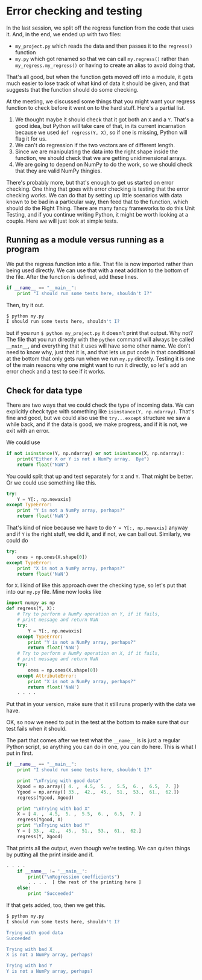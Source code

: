 # Error checking and testing

In the last session, we split off the regress function from the code
that uses it.  And, in the end, we ended up with two files:

* `my_project.py` which reads the data and then passes it to the
`regress()` function
* `my.py` which got renamed so that we can call `my.regress()` rather
  than `my_regress.my_regress()` or having to create an alias to avoid
  doing that.

That's all good, but when the function gets moved off into a module, it
gets much easier to lose track of what kind of data it should be given,
and that suggests that the function should do some checking.

At the meeting, we discussed some things that you might want your regress
function to check before it went on to the hard stuff.  Here's a partial
list.

1.  We thought maybe it should check that it got both an `X` and a `Y`.
    That's a good idea, but Python will take care of that, in its current
    incarnation because we used `def regress(Y, X)`, so if one is missing,
    Python will flag it for us.
1.  We can't do regression if the two vectors are of different length.
1.  Since we are manipulating the data into the right shape inside the
    function, we should check that we are getting unidimensional arrays.
1.  We are going to depend on NumPy to do the work, so we should check
    that they are valid NumPy thingies.

There's probably more, but that's enough to get us started on error checking.
One thing that goes with error checking is testing that the error checking
works.  We can do that by setting up little scenarios with data known to be
bad in a particular way, then feed that to the function, which should do the
Right Thing.  There are many fancy frameworks to do this Unit Testing, and
if you continue writing Python, it might be worth looking at a couple.  Here
we will just look at simple tests.

## Running as a module versus running as a program

We put the regress function into a file.  That file is now imported rather
than being used directly.  We can use that with a neat addition to the bottom
of the file.  After the function is defined, add these lines.

```python
if __name__ == "__main__":
    print "I should run some tests here, shouldn't I?"
```

Then, try it out.

```bash
$ python my.py
I should run some tests here, shouldn't I?
```

but if you run `$ python my_project.py` it doesn't print that output.  Why
not?  The file that you run directly with the `python` command will always
be called `__main__`, and everything that it uses will have some other name.
We don't need to know why, just that it is, and that lets us put code in
that conditional at the bottom that only gets run when we run `my.py` directly.
Testing it is one of the main reasons why one might want to run it directly,
so let's add an error check and a test to see if it works.

## Check for data type

There are two ways that we could check the type of incoming data.  We can
explicitly check type with something like `isinstance(Y, np.ndarray)`.
That's fine and good, but we could also use the `try...except` structure
we saw a while back, and if the data is good, we make progress, and if it
is not, we exit with an error.

We could use

```python
if not isinstance(Y, np.ndarray) or not isinstance(X, np.ndarray):
    print("Either X or Y is not a NumPy array.  Bye")
    return float("NaN")
```

You could split that up and test separately for `X` and `Y`.  That
might be better.  Or we could use something like this.

```python
try:
    Y = Y[:, np.newaxis]
except TypeError:
    print "Y is not a NumPy array, perhaps?"
    return float('NaN')
```

That's kind of nice because we have to do `Y = Y[:, np.newaxis]` anyway
and if `Y` is the right stuff, we did it, and if not, we can bail out.
Similarly, we could do

```python
try:
    ones = np.ones(X.shape[0])
except TypeError:
    print "X is not a NumPy array, perhaps?"
    return float('NaN')
```
for `X`.  I kind of like this approach over the checking type, so let's
put that into our `my.py` file.  Mine now looks like

```python
import numpy as np
def regress(Y, X):
    # Try to perform a NumPy operation on Y, if it fails,
    # print message and return NaN
    try:
        Y = Y[:, np.newaxis]
    except TypeError:
        print "Y is not a NumPy array, perhaps?"
        return float('NaN')
    # Try to perform a NumPy operation on X, if it fails,
    # print message and return NaN
    try:
        ones = np.ones(X.shape[0])
    except AttributeError:
        print "X is not a NumPy array, perhaps?"
        return float('NaN')
    . . . .
```

Put that in your version, make sure that it still runs properly with
the data we have.

OK, so now we need to put in the test at the bottom to make sure that
our test fails when it should.

The part that comes after we test what the `__name__` is is just a regular
Python script, so anything you can do in one, you can do here.  This is what
I put in first.

```python
if __name__ == "__main__":
    print "I should run some tests here, shouldn't I?"

    print "\nTrying with good data"
    Xgood = np.array([ 4. ,  4.5,  5. ,  5.5,  6. ,  6.5,  7. ])
    Ygood = np.array([ 33.,  42.,  45.,  51.,  53.,  61.,  62.])
    regress(Ygood, Xgood)

    print "\nTrying with bad X"
    X = [ 4. ,  4.5,  5. ,  5.5,  6. ,  6.5,  7. ]
    regress(Ygood, X)
    print "\nTrying with bad Y"
    Y = [ 33.,  42.,  45.,  51.,  53.,  61.,  62.]
    regress(Y, Xgood)
```

That prints all the output, even though we're testing.  We can quiten things
by putting all the print inside and if.

```python
. . . .
    if __name__ != '__main__':
        print("\nRegression coefficients")
        . . . .  [ the rest of the printing here ]
    else:
        print "Succeeded"
```

If that gets added, too, then we get this.

```bash
$ python my.py
I should run some tests here, shouldn't I?

Trying with good data
Succeeded

Trying with bad X
X is not a NumPy array, perhaps?

Trying with bad Y
Y is not a NumPy array, perhaps?
```
